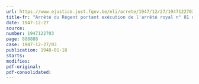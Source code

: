 ```yaml
---
url: https://www.ejustice.just.fgov.be/eli/arrete/1947/12/27/1947122703/justel
title-fr: "Arrêté du Régent portant exécution de l'arrêté royal n° 81 du 28 novembre 1939, portant organisation de l'aide aux industries nouvelles (abrogé par AR 17-10-1952, art. 8)"
date: 1947-12-27
source:
number: 1947122703
page: 888888
case: 1947-12-27/03
publication: 1948-01-18
starts:
modifies:
pdf-original:
pdf-consolidated:
---
```


